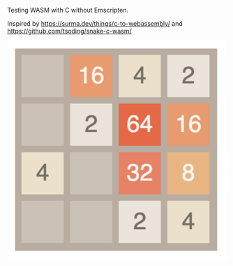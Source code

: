 Testing WASM with C without Emscripten.

Inspired by https://surma.dev/things/c-to-webassembly/ and https://github.com/tsoding/snake-c-wasm/

![Preview image](./image.png)
